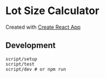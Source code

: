 # Lot Size Calculator

Created with [Create React App](https://create-react-app.dev/)

## Development

```
script/setup
script/test
script/dev # or npm run
```
